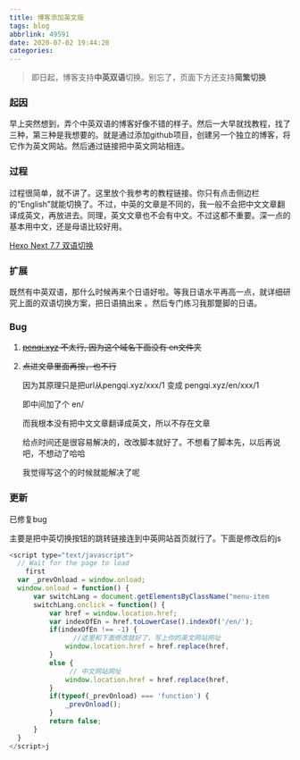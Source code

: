 ```yaml
---
title: 博客添加英文版
tags: blog
abbrlink: 49591
date: 2020-07-02 19:44:20
categories:
---
```


> 即日起，博客支持**中英双语**切换。别忘了，页面下方还支持**简繁切换**

<!--more-->

### 起因

早上突然想到，弄个中英双语的博客好像不错的样子。然后一大早就找教程，找了三种，第三种是我想要的。就是通过添加github项目，创建另一个独立的博客，将它作为英文网站。然后通过链接把中英文网站相连。

### 过程

过程很简单，就不讲了。这里放个我参考的教程链接。你只有点击侧边栏的“English”就能切换了。不过，中英的文章是不同的，我一般不会把中文文章翻译成英文，再放进去。同理，英文文章也不会有中文。不过这都不重要。深一点的基本用中文，还是母语比较好用。

[Hexo Next 7.7 双语切换](https://siriusq.top/Hexo-Next-7-7-%E5%8F%8C%E8%AF%AD%E5%88%87%E6%8D%A2.html)

### 扩展

既然有中英双语，那什么时候再来个日语好啦。等我日语水平再高一点，就详细研究上面的双语切换方案，把日语搞出来 。然后专门练习我那蹩脚的日语。

### Bug

1. ~~[penqi.xyz](https://pengqi.xyz) 不太行, 因为这个域名下面没有 en文件夹~~

2. ~~点进文章里面再按，也不行~~

	因为其原理只是把url从pengqi.xyz/xxx/1 变成 pengqi.xyz/en/xxx/1

	即中间加了个 en/

	而我根本没有把中文文章翻译成英文，所以不存在文章

	

	给点时间还是很容易解决的，改改脚本就好了。不想看了脚本先，以后再说吧，不想动了哈哈

	我觉得写这个的时候就能解决了呢

### 更新

已修复bug

主要是把中英切换按钮的跳转链接连到中英网站首页就行了。下面是修改后的js

```js
<script type="text/javascript">
  // Wait for the page to load 
    first
  var _prevOnload = window.onload;
  window.onload = function() {
      var switchLang = document.getElementsByClassName("menu-item 						menu-item-switch_lang")[0];
      switchLang.onclick = function() {
          var href = window.location.href;
          var indexOfEn = href.toLowerCase().indexOf('/en/');
          if(indexOfEn !== -1) {
	            //这里和下面修改就好了，写上你的英文网站网址
              window.location.href = href.replace(href, 							'https://pengqi.github.io/en/');
          }
          else {
               // 中文网站网址
              window.location.href = href.replace(href, 									'https://pengqi.xyz');
          }
          if(typeof(_prevOnload) === 'function') {
              _prevOnload();
          }
          return false;
      }
  }
</script>j
```






